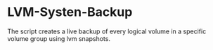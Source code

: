 LVM-Systen-Backup
=================

The script creates a live backup of every logical volume in a specific volume group using lvm snapshots.

